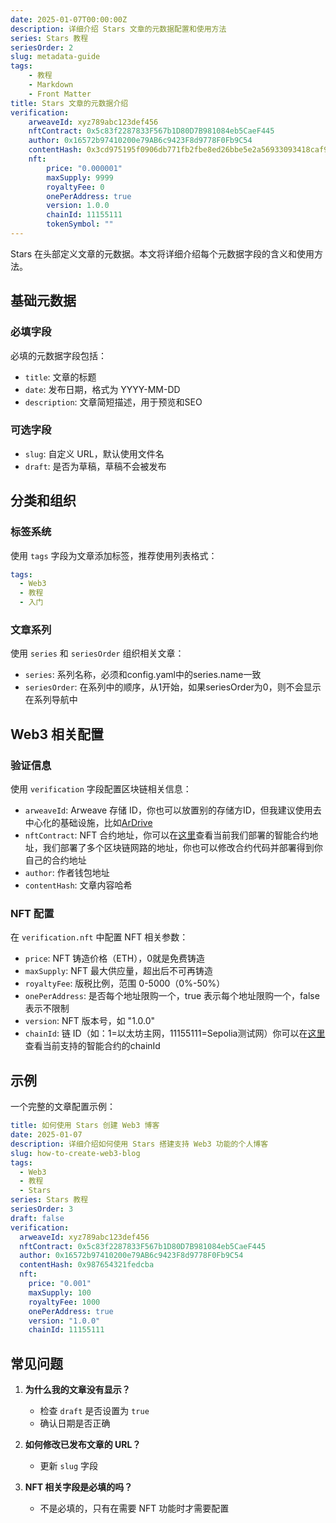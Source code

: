 ```yaml
---
date: 2025-01-07T00:00:00Z
description: 详细介绍 Stars 文章的元数据配置和使用方法
series: Stars 教程
seriesOrder: 2
slug: metadata-guide
tags:
    - 教程
    - Markdown
    - Front Matter
title: Stars 文章的元数据介绍
verification:
    arweaveId: xyz789abc123def456
    nftContract: 0x5c83f2287833F567b1D80D7B981084eb5CaeF445
    author: 0x16572b97410200e79AB6c9423F8d9778F0Fb9C54
    contentHash: 0x3cd975195f0906db771fb2fbe8ed26bbe5e2a56933093418caf94763cce1d9481.0.0
    nft:
        price: "0.000001"
        maxSupply: 9999
        royaltyFee: 0
        onePerAddress: true
        version: 1.0.0
        chainId: 11155111
        tokenSymbol: ""
---
```


Stars 在头部定义文章的元数据。本文将详细介绍每个元数据字段的含义和使用方法。

## 基础元数据

### 必填字段

必填的元数据字段包括：

- `title`: 文章的标题
- `date`: 发布日期，格式为 YYYY-MM-DD
- `description`: 文章简短描述，用于预览和SEO

### 可选字段

- `slug`: 自定义 URL，默认使用文件名
- `draft`: 是否为草稿，草稿不会被发布

## 分类和组织

### 标签系统

使用 `tags` 字段为文章添加标签，推荐使用列表格式：

```yaml
tags:
  - Web3
  - 教程
  - 入门
```

### 文章系列

使用 `series` 和 `seriesOrder` 组织相关文章：

- `series`: 系列名称，必须和config.yaml中的series.name一致
- `seriesOrder`: 在系列中的顺序，从1开始，如果seriesOrder为0，则不会显示在系列导航中

## Web3 相关配置

### 验证信息

使用 `verification` 字段配置区块链相关信息：

- `arweaveId`: Arweave 存储 ID，你也可以放置别的存储方ID，但我建议使用去中心化的基础设施，比如[ArDrive](https://ardrive.io/)
- `nftContract`: NFT 合约地址，你可以在[这里](https://github.com/jiangjiax/stars/blob/main/CONTRACTS.md)查看当前我们部署的智能合约地址，我们部署了多个区块链网路的地址，你也可以修改合约代码并部署得到你自己的合约地址
- `author`: 作者钱包地址
- `contentHash`: 文章内容哈希

### NFT 配置

在 `verification.nft` 中配置 NFT 相关参数：

- `price`: NFT 铸造价格（ETH），0就是免费铸造
- `maxSupply`: NFT 最大供应量，超出后不可再铸造
- `royaltyFee`: 版税比例，范围 0-5000（0%-50%）
- `onePerAddress`: 是否每个地址限购一个，true 表示每个地址限购一个，false 表示不限制
- `version`: NFT 版本号，如 "1.0.0"
- `chainId`: 链 ID（如：1=以太坊主网，11155111=Sepolia测试网）你可以在[这里](https://github.com/jiangjiax/stars/blob/main/CONTRACTS.md)查看当前支持的智能合约的chainId

## 示例

一个完整的文章配置示例：

```yaml
title: 如何使用 Stars 创建 Web3 博客
date: 2025-01-07
description: 详细介绍如何使用 Stars 搭建支持 Web3 功能的个人博客
slug: how-to-create-web3-blog
tags:
  - Web3
  - 教程
  - Stars
series: Stars 教程
seriesOrder: 3
draft: false
verification:
  arweaveId: xyz789abc123def456
  nftContract: 0x5c83f2287833F567b1D80D7B981084eb5CaeF445
  author: 0x16572b97410200e79AB6c9423F8d9778F0Fb9C54
  contentHash: 0x987654321fedcba
  nft:
    price: "0.001"
    maxSupply: 100
    royaltyFee: 1000
    onePerAddress: true
    version: "1.0.0"
    chainId: 11155111
```

## 常见问题

1. **为什么我的文章没有显示？**
   - 检查 `draft` 是否设置为 `true`
   - 确认日期是否正确

2. **如何修改已发布文章的 URL？**
   - 更新 `slug` 字段

3. **NFT 相关字段是必填的吗？**
   - 不是必填的，只有在需要 NFT 功能时才需要配置
